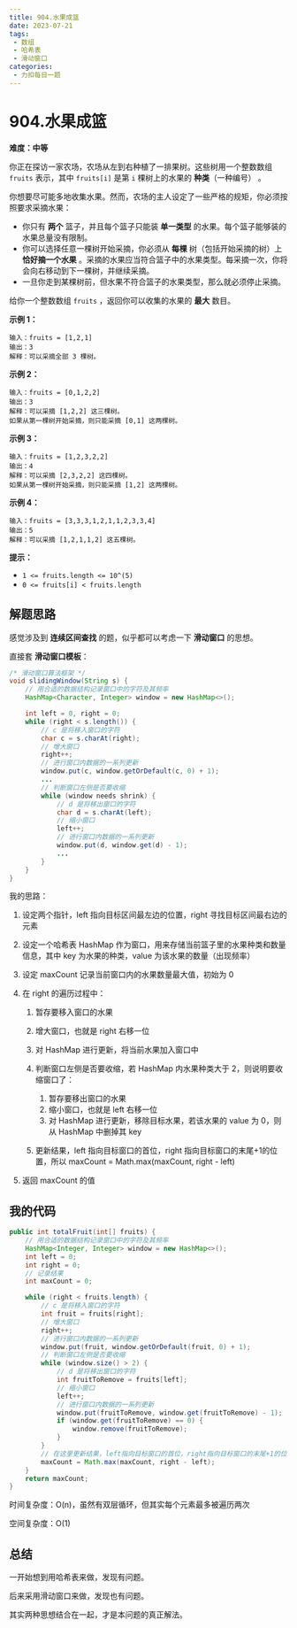 ```yaml
---
title: 904.水果成篮
date: 2023-07-21
tags:
 - 数组
 - 哈希表
 - 滑动窗口
categories:
 - 力扣每日一题
---
```


# 904.水果成篮

**难度：中等**

你正在探访一家农场，农场从左到右种植了一排果树。这些树用一个整数数组 `fruits` 表示，其中 `fruits[i]` 是第 `i` 棵树上的水果的 **种类**（一种编号） 。

你想要尽可能多地收集水果。然而，农场的主人设定了一些严格的规矩，你必须按照要求采摘水果：

- 你只有 **两个** 篮子，并且每个篮子只能装 **单一类型** 的水果。每个篮子能够装的水果总量没有限制。
- 你可以选择任意一棵树开始采摘，你必须从 **每棵** 树（包括开始采摘的树）上 **恰好摘一个水果** 。采摘的水果应当符合篮子中的水果类型。每采摘一次，你将会向右移动到下一棵树，并继续采摘。
- 一旦你走到某棵树前，但水果不符合篮子的水果类型，那么就必须停止采摘。

给你一个整数数组 `fruits` ，返回你可以收集的水果的 **最大** 数目。

**示例 1：**

```
输入：fruits = [1,2,1]
输出：3
解释：可以采摘全部 3 棵树。
```

**示例 2：**

```
输入：fruits = [0,1,2,2]
输出：3
解释：可以采摘 [1,2,2] 这三棵树。
如果从第一棵树开始采摘，则只能采摘 [0,1] 这两棵树。
```

**示例 3：**

```
输入：fruits = [1,2,3,2,2]
输出：4
解释：可以采摘 [2,3,2,2] 这四棵树。
如果从第一棵树开始采摘，则只能采摘 [1,2] 这两棵树。
```

**示例 4：**

```
输入：fruits = [3,3,3,1,2,1,1,2,3,3,4]
输出：5
解释：可以采摘 [1,2,1,1,2] 这五棵树。
```

**提示：**

- `1 <= fruits.length <= 10^(5)`
- `0 <= fruits[i] < fruits.length`

## 解题思路

感觉涉及到 **连续区间查找** 的题，似乎都可以考虑一下 **滑动窗口** 的思想。

直接套 **滑动窗口模板**：

```java
/* 滑动窗口算法框架 */
void slidingWindow(String s) {
    // 用合适的数据结构记录窗口中的字符及其频率
    HashMap<Character, Integer> window = new HashMap<>();

    int left = 0, right = 0;
    while (right < s.length()) {
        // c 是将移入窗口的字符
        char c = s.charAt(right);
        // 增大窗口
        right++;
        // 进行窗口内数据的一系列更新
        window.put(c, window.getOrDefault(c, 0) + 1);
        ...
        // 判断窗口左侧是否要收缩
        while (window needs shrink) {
            // d 是将移出窗口的字符
            char d = s.charAt(left);
            // 缩小窗口
            left++;
            // 进行窗口内数据的一系列更新
            window.put(d, window.get(d) - 1);
            ...
        }
    }
}
```

我的思路：

1. 设定两个指针，left 指向目标区间最左边的位置，right 寻找目标区间最右边的元素

2. 设定一个哈希表 HashMap 作为窗口，用来存储当前篮子里的水果种类和数量信息，其中 key 为水果的种类，value 为该水果的数量（出现频率）

3. 设定 maxCount 记录当前窗口内的水果数量最大值，初始为 0

4. 在 right 的遍历过程中：

   1. 暂存要移入窗口的水果
   2. 增大窗口，也就是 right 右移一位
   3. 对 HashMap 进行更新，将当前水果加入窗口中
   4. 判断窗口左侧是否要收缩，若 HashMap 内水果种类大于 2，则说明要收缩窗口了：
      1. 暂存要移出窗口的水果
      2. 缩小窗口，也就是 left 右移一位
      3. 对 HashMap 进行更新，移除目标水果，若该水果的 value 为 0，则从 HashMap 中删掉其 key

   5. 更新结果，left 指向目标窗口的首位，right 指向目标窗口的末尾+1的位置，所以 maxCount = Math.max(maxCount, right - left)

5. 返回 maxCount 的值

## 我的代码

```java
public int totalFruit(int[] fruits) {
    // 用合适的数据结构记录窗口中的字符及其频率
    HashMap<Integer, Integer> window = new HashMap<>();
    int left = 0;
    int right = 0;
    // 记录结果
    int maxCount = 0;

    while (right < fruits.length) {
        // c 是将移入窗口的字符
        int fruit = fruits[right];
        // 增大窗口
        right++;
        // 进行窗口内数据的一系列更新
        window.put(fruit, window.getOrDefault(fruit, 0) + 1);
		// 判断窗口左侧是否要收缩
        while (window.size() > 2) {
            // d 是将移出窗口的字符
            int fruitToRemove = fruits[left];
            // 缩小窗口
            left++;
            // 进行窗口内数据的一系列更新
            window.put(fruitToRemove, window.get(fruitToRemove) - 1);
            if (window.get(fruitToRemove) == 0) {
                window.remove(fruitToRemove);
            }  
        }
		// 在这里更新结果，left指向目标窗口的首位，right指向目标窗口的末尾+1的位置
        maxCount = Math.max(maxCount, right - left);
    }
    return maxCount;
}
```

时间复杂度：O(n)，虽然有双层循环，但其实每个元素最多被遍历两次

空间复杂度：O(1)

## 总结

一开始想到用哈希表来做，发现有问题。

后来采用滑动窗口来做，发现也有问题。

其实两种思想结合在一起，才是本问题的真正解法。
